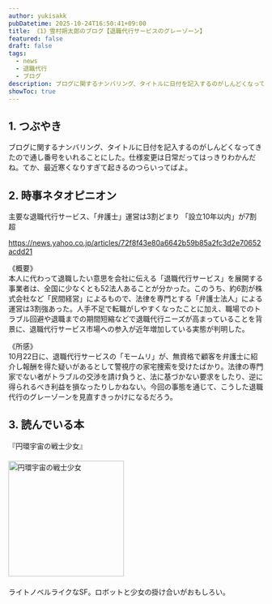 ```yaml
---
author: yukisakk
pubDatetime: 2025-10-24T16:50:41+09:00
title: 《1》雪村朔太郎のブログ【退職代行サービスのグレーゾーン】
featured: false
draft: false
tags:
  - news
  - 退職代行
  - ブログ
description: ブログに関するナンバリング、タイトルに日付を記入するのがしんどくなってきたので通し番号をいれることにした。仕様変更は日常だってはっきりわかんだね。てか、最近寒くなりすぎて起きるのつらいってばよ。
showToc: true
---
```


## 1. つぶやき

ブログに関するナンバリング、タイトルに日付を記入するのがしんどくなってきたので通し番号をいれることにした。仕様変更は日常だってはっきりわかんだね。てか、最近寒くなりすぎて起きるのつらいってばよ。

## 2. 時事ネタオピニオン

主要な退職代行サービス、「弁護士」運営は3割どまり 「設立10年以内」が7割超

https://news.yahoo.co.jp/articles/72f8f43e80a6642b59b85a2fc3d2e70652acdd21

《概要》\
本人に代わって退職したい意思を会社に伝える「退職代行サービス」を展開する事業者は、全国に少なくとも52法人あることが分かった。このうち、約6割が株式会社など「民間経営」によるもので、法律を専門とする「弁護士法人」による運営は3割強あった。人手不足で転職がしやすくなったことに加え、職場でのトラブル回避や退職までの期間短縮などで退職代行ニーズが高まっていることを背景に、退職代行サービス市場への参入が近年増加している実態が判明した。

《所感》\
10月22日に、退職代行サービスの「モームリ」が、無資格で顧客を弁護士に紹介し報酬を得た疑いがあるとして警視庁の家宅捜索を受けたばかり。法律の専門家でない者がトラブルの交渉を請け負うと、法に基づかない要求をしたり、逆に得られるべき利益を損なったりしかねない。今回の事態を通じて、こうした退職代行のグレーゾーンを見直すきっかけになるだろう。

## 3. 読んでいる本

『円環宇宙の戦士少女』

<div style="margin: 20px 0">
<a href="https://www.amazon.co.jp/dp/4150122180/ref=nosim?tag=revbooks084-22" class="inline-block" style="margin: 0; padding: 0; border-width: 0;">     
<img src="https://images-na.ssl-images-amazon.com/images/P/4150122180.09.LZZZZZZZ.jpg" alt="円環宇宙の戦士少女" style="width: 228px; height: auto; border-radius: 0; margin: 0; padding: 0;"> 
</a>
</div>

ライトノベルライクなSF。ロボットと少女の掛け合いがおもしろい。
